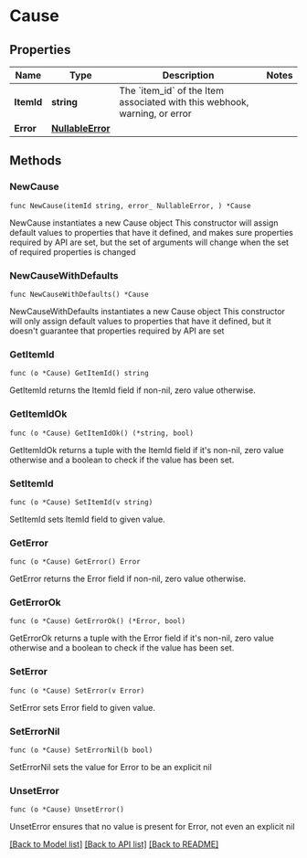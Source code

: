 # Cause

## Properties

Name | Type | Description | Notes
------------ | ------------- | ------------- | -------------
**ItemId** | **string** | The &#x60;item_id&#x60; of the Item associated with this webhook, warning, or error | 
**Error** | [**NullableError**](Error.md) |  | 

## Methods

### NewCause

`func NewCause(itemId string, error_ NullableError, ) *Cause`

NewCause instantiates a new Cause object
This constructor will assign default values to properties that have it defined,
and makes sure properties required by API are set, but the set of arguments
will change when the set of required properties is changed

### NewCauseWithDefaults

`func NewCauseWithDefaults() *Cause`

NewCauseWithDefaults instantiates a new Cause object
This constructor will only assign default values to properties that have it defined,
but it doesn't guarantee that properties required by API are set

### GetItemId

`func (o *Cause) GetItemId() string`

GetItemId returns the ItemId field if non-nil, zero value otherwise.

### GetItemIdOk

`func (o *Cause) GetItemIdOk() (*string, bool)`

GetItemIdOk returns a tuple with the ItemId field if it's non-nil, zero value otherwise
and a boolean to check if the value has been set.

### SetItemId

`func (o *Cause) SetItemId(v string)`

SetItemId sets ItemId field to given value.


### GetError

`func (o *Cause) GetError() Error`

GetError returns the Error field if non-nil, zero value otherwise.

### GetErrorOk

`func (o *Cause) GetErrorOk() (*Error, bool)`

GetErrorOk returns a tuple with the Error field if it's non-nil, zero value otherwise
and a boolean to check if the value has been set.

### SetError

`func (o *Cause) SetError(v Error)`

SetError sets Error field to given value.


### SetErrorNil

`func (o *Cause) SetErrorNil(b bool)`

 SetErrorNil sets the value for Error to be an explicit nil

### UnsetError
`func (o *Cause) UnsetError()`

UnsetError ensures that no value is present for Error, not even an explicit nil

[[Back to Model list]](../README.md#documentation-for-models) [[Back to API list]](../README.md#documentation-for-api-endpoints) [[Back to README]](../README.md)


